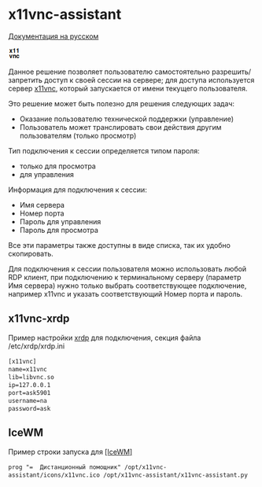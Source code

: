 # x11vnc-assistant

[Документация на русском](https://github.com/mr-GreyWolf/x11vnc-assistant/wiki/Index-(Russian))

![x11vnc Logo](/icons/x11vnc24.png)

Данное решение позволяет пользователю самостоятельно разрешить/запретить доступ к своей сессии на сервере; для доступа используется сервер [x11vnc](http://www.karlrunge.com/x11vnc/), который запускается от имени текущего пользователя. 

Это решение может быть полезно для решения следующих задач: 
* Оказание пользователю технической поддержки (управление)
* Пользователь может транслировать свои действия другим пользователям (только просмотр)

Тип подключения к сессии определяется типом пароля:
* только для просмотра
* для управления

Информация для подключения к сессии:
* Имя сервера
* Номер порта
* Пароль для управления
* Пароль для просмотра

Все эти параметры также доступны в виде списка, так их удобно скопировать.

Для подключения к сессии пользователя можно использовать любой RDP клиент, при подключению к терминальному серверу (параметр Имя сервера) нужно только выбрать соответствующее подключение, например x11vnc и указать соответствующий Номер порта и пароль.

## x11vnc-xrdp
Пример настройки [xrdp](https://github.com/neutrinolabs/xrdp) для подключения, секция файла /etc/xrdp/xrdp.ini
```
[x11vnc]
name=x11vnc
lib=libvnc.so
ip=127.0.0.1
port=ask5901
username=na
password=ask
```
## IceWM
Пример строки запуска для [[IceWM]](https://github.com/bbidulock/icewm)
```
prog "=  Дистанционный помощник" /opt/x11vnc-assistant/icons/x11vnc.ico /opt/x11vnc-assistant/x11vnc-assistant.py
```

